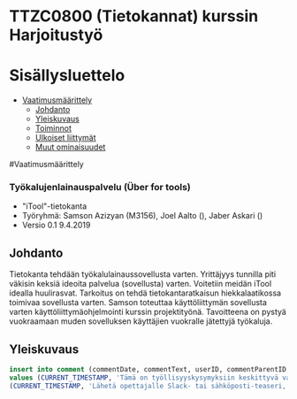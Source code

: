 # TTZC0800 (Tietokannat) kurssin Harjoitustyö

# Sisällysluettelo

* [Vaatimusmäärittely](#arkkitehtuurikuvaus)
    * [Johdanto](#sekvenssikaavio-kirjautuminen)
    * [Yleiskuvaus](#tilakonekaavio)
    * [Toiminnot](#käsitemalli)
    * [Ulkoiset liittymät](#luokkakaavio)
    * [Muut ominaisuudet](#sijoittelunäkymä)

#Vaatimusmäärittely

### Työkalujenlainauspalvelu (Über for tools)

* "iTool"-tietokanta
* Työryhmä: Samson Azizyan (M3156), Joel Aalto (), Jaber Askari ()
* Versio 0.1 9.4.2019

## Johdanto

Tietokanta tehdään työkalulainaussovellusta varten. Yrittäjyys tunnilla piti väkisin keksiä ideoita palvelua (sovellusta) varten. Voitetiin meidän iTool idealla huulirasvat.
Tarkoitus on tehdä tietokantaratkaisun hiekkalaatikossa toimivaa sovellusta varten. Samson toteuttaa käyttöliittymän sovellusta varten käyttöliittymäohjelmointi kurssin projektityönä.
Tavoitteena on pystyä vuokraamaan muden sovelluksen käyttäjien vuokralle jätettyjä työkaluja.

## Yleiskuvaus

```sql
insert into comment (commentDate, commentText, userID, commentParentID, toolID)
values (CURRENT_TIMESTAMP, 'Tämä on työllisyyskysymyksiin keskittyvä vaalikone. Selvitämme ehdokkaiden ja äänestäjien näkemyksiä muun muassa yhteiskuntaan, toimeentuloon, työttömyyteen, työn tulevaisuuteen ja yrittäjyyteen liittyvistä aiheista. Osallistu keskusteluun: #duunivaalit', 2,3,16),
(CURRENT_TIMESTAMP, 'Lähetä opettajalle Slack- tai sähköposti-teaseri, kun työ on valmis ja repository on valmis tarkistettavaksi. Reposta on löydettävä kaikki harjoitustyöhön liittyvä eli  lähdekoodit, tarvittavat konfigurointi, data-tiedostot, Readme ja muut tarvittavat tiedostot. Jos olet käyttänyt jotain erillistä tietokantapalvelinta, liitä mukaan tietokannan luontiskriptit, ohjeet käyttäjätunnusten ja oikeuksien antamisesta ja skripti jolla luodaan testauksessa tarvittava data.', 1,3,16);
```